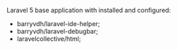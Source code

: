 Laravel 5 base application with installed and configured:
- barryvdh/laravel-ide-helper;
- barryvdh/laravel-debugbar;
- laravelcollective/html;